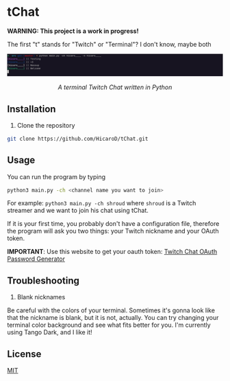 # tChat
**WARNING: This project is a work in progress!**

The first "t" stands for "Twitch" or "Terminal"? I don't know, maybe both

<div align="center">
 <img src="./img/new_version.png">
 <p> <i> A terminal Twitch Chat written in Python</i> </p>
</div>

## Installation

1. Clone the repository
```bash
git clone https://github.com/HicaroD/tChat.git
```

## Usage

You can run the program by typing
```bash
python3 main.py -ch <channel name you want to join>
```

For example: `python3 main.py -ch shroud` where `shroud` is a Twitch streamer and we want to join his chat using tChat.

If it is your first time, you probably don't have a configuration file, therefore the program will ask you two things: your Twitch nickname and your OAuth token.

**IMPORTANT**: Use this website to get your oauth token: [Twitch Chat OAuth Password Generator](https://twitchapps.com/tmi/)

## Troubleshooting

1. Blank nicknames

Be careful with the colors of your terminal. Sometimes it's gonna look like that the nickname is blank, but it is not, actually. You can try changing your terminal color background and see what fits better for you. I'm currently using Tango Dark, and I like it!

## License
[MIT](./LICENSE)
